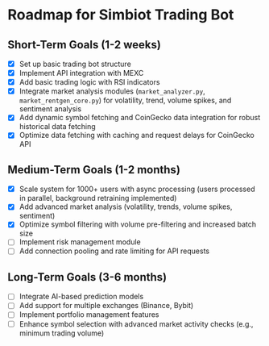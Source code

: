 # Roadmap for Simbiot Trading Bot

## Short-Term Goals (1-2 weeks)
- [x] Set up basic trading bot structure
- [x] Implement API integration with MEXC
- [x] Add basic trading logic with RSI indicators
- [x] Integrate market analysis modules (`market_analyzer.py`, `market_rentgen_core.py`) for volatility, trend, volume spikes, and sentiment analysis
- [x] Add dynamic symbol fetching and CoinGecko data integration for robust historical data fetching
- [x] Optimize data fetching with caching and request delays for CoinGecko API

## Medium-Term Goals (1-2 months)
- [x] Scale system for 1000+ users with async processing (users processed in parallel, background retraining implemented)
- [x] Add advanced market analysis (volatility, trends, volume spikes, sentiment)
- [x] Optimize symbol filtering with volume pre-filtering and increased batch size
- [ ] Implement risk management module
- [ ] Add connection pooling and rate limiting for API requests

## Long-Term Goals (3-6 months)
- [ ] Integrate AI-based prediction models
- [ ] Add support for multiple exchanges (Binance, Bybit)
- [ ] Implement portfolio management features
- [ ] Enhance symbol selection with advanced market activity checks (e.g., minimum trading volume)
